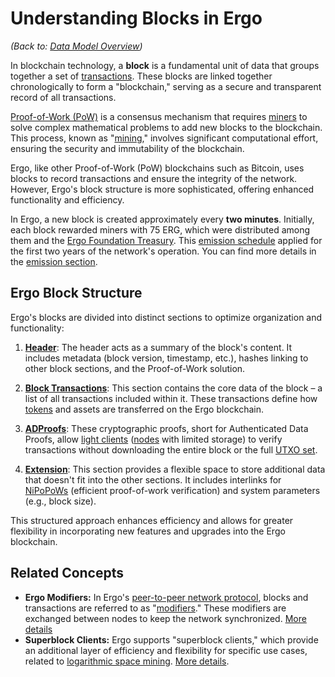 # Understanding Blocks in Ergo

*(Back to: [Data Model Overview](data-model.md))*

In blockchain technology, a **block** is a fundamental unit of data that groups together a set of [transactions](transactions.md). These blocks are linked together chronologically to form a "blockchain," serving as a secure and transparent record of all transactions.

[Proof-of-Work (PoW)](autolykos.md) is a consensus mechanism that requires [miners](mining-overview.md) to solve complex mathematical problems to add new blocks to the blockchain. This process, known as "[mining](mining-overview.md)," involves significant computational effort, ensuring the security and immutability of the blockchain.

Ergo, like other Proof-of-Work (PoW) blockchains such as Bitcoin, uses blocks to record transactions and ensure the integrity of the network. However, Ergo's block structure is more sophisticated, offering enhanced functionality and efficiency.

In Ergo, a new block is created approximately every **two minutes**. Initially, each block rewarded miners with 75 ERG, which were distributed among them and the [Ergo Foundation Treasury](ef-treasury.md). This [emission schedule](emission.md) applied for the first two years of the network's operation. You can find more details in the [emission section](emission.md).


## Ergo Block Structure

Ergo's blocks are divided into distinct sections to optimize organization and functionality:

1. [**Header**](block-header.md): The header acts as a summary of the block's content. It includes metadata (block version, timestamp, etc.), hashes linking to other block sections, and the Proof-of-Work solution.

2. [**Block Transactions**](block-transactions.md): This section contains the core data of the block – a list of all transactions included within it. These transactions define how [tokens](tokens.md) and assets are transferred on the Ergo blockchain.

3. [**ADProofs**](block-adproofs.md): These cryptographic proofs, short for Authenticated Data Proofs, allow [light clients](modes.md) ([nodes](install.md) with limited storage) to verify transactions without downloading the entire block or the full [UTXO set](eutxo.md).

4. [**Extension**](extension-section.md): This section provides a flexible space to store additional data that doesn't fit into the other sections. It includes interlinks for [NiPoPoWs](nipopows.md) (efficient proof-of-work verification) and system parameters (e.g., block size).

This structured approach enhances efficiency and allows for greater flexibility in incorporating new features and upgrades into the Ergo blockchain.

## Related Concepts

* **Ergo Modifiers:** In Ergo's [peer-to-peer network protocol](p2p-protocol-overview.md), blocks and transactions are referred to as "[modifiers](modifiers.md)." These modifiers are exchanged between nodes to keep the network synchronized. [More details](modifiers.md)
* **Superblock Clients:** Ergo supports "superblock clients," which provide an additional layer of efficiency and flexibility for specific use cases, related to [logarithmic space mining](log_space.md). [More details](log_space.md).
